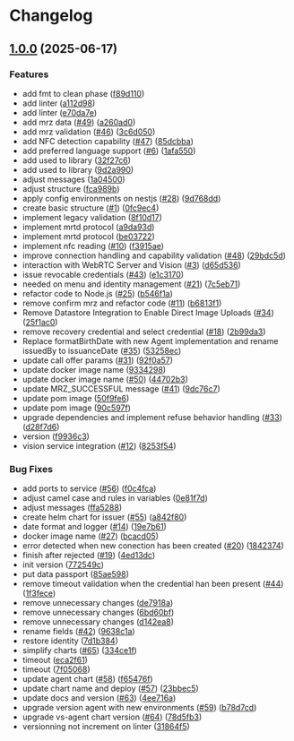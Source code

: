 # Changelog

## [1.0.0](https://github.com/2060-io/hologram-gov-id-issuer-vs/compare/v0.0.5...v1.0.0) (2025-06-17)


### Features

* add fmt to clean phase ([f89d110](https://github.com/2060-io/hologram-gov-id-issuer-vs/commit/f89d1104ddaeff920f45ef809bb110325f189d35))
* add linter ([a112d98](https://github.com/2060-io/hologram-gov-id-issuer-vs/commit/a112d98d86c6ca280c39edf50d83fa5fc2d87390))
* add linter ([e70da7e](https://github.com/2060-io/hologram-gov-id-issuer-vs/commit/e70da7e1206c5374cdba90e98b75384cbbe436f5))
* add mrz data ([#49](https://github.com/2060-io/hologram-gov-id-issuer-vs/issues/49)) ([a260ad0](https://github.com/2060-io/hologram-gov-id-issuer-vs/commit/a260ad0a9fbd6ad44c21415907ad3269843c8a1e))
* add mrz validation ([#46](https://github.com/2060-io/hologram-gov-id-issuer-vs/issues/46)) ([3c6d050](https://github.com/2060-io/hologram-gov-id-issuer-vs/commit/3c6d0505c0d9375d71cca75351e00d76d021afc7))
* add NFC detection capability ([#47](https://github.com/2060-io/hologram-gov-id-issuer-vs/issues/47)) ([85dcbba](https://github.com/2060-io/hologram-gov-id-issuer-vs/commit/85dcbba9910af4f3d3ae3a8dc12c70b27c63bed0))
* add preferred language support ([#6](https://github.com/2060-io/hologram-gov-id-issuer-vs/issues/6)) ([1afa550](https://github.com/2060-io/hologram-gov-id-issuer-vs/commit/1afa550a34ea4864fccb96a578f391aedce04d13))
* add used to library ([32f27c6](https://github.com/2060-io/hologram-gov-id-issuer-vs/commit/32f27c64273b11fda67f4973d65aebc56a91b343))
* add used to library ([9d2a990](https://github.com/2060-io/hologram-gov-id-issuer-vs/commit/9d2a9907b2655a0117ed0d2af971b8948ff698c7))
* adjust messages ([1a04500](https://github.com/2060-io/hologram-gov-id-issuer-vs/commit/1a04500346029eee5d11e1049ec43e86687654d2))
* adjust structure ([fca989b](https://github.com/2060-io/hologram-gov-id-issuer-vs/commit/fca989b621e918c6a32af4d1f41234520839d878))
* apply config environments on nestjs ([#28](https://github.com/2060-io/hologram-gov-id-issuer-vs/issues/28)) ([9d768dd](https://github.com/2060-io/hologram-gov-id-issuer-vs/commit/9d768dd33ccb4279644dd5fdd0cfdcf342fb8c0c))
* create basic structure ([#1](https://github.com/2060-io/hologram-gov-id-issuer-vs/issues/1)) ([0fc9ec4](https://github.com/2060-io/hologram-gov-id-issuer-vs/commit/0fc9ec47b0b472882c62f9e567ccb221c112a1b8))
* implement legacy validation ([8f10d17](https://github.com/2060-io/hologram-gov-id-issuer-vs/commit/8f10d17bc35e3a24ac8c0bde1cbc5a598cf0f69f))
* implement mrtd protocol ([a9da93d](https://github.com/2060-io/hologram-gov-id-issuer-vs/commit/a9da93dc2b44446a3a24ec148099ad6dfa2d2720))
* implement mrtd protocol ([be03722](https://github.com/2060-io/hologram-gov-id-issuer-vs/commit/be03722627d712bf942013d6215cd5dc18d26fbd))
* implement nfc reading ([#10](https://github.com/2060-io/hologram-gov-id-issuer-vs/issues/10)) ([f3915ae](https://github.com/2060-io/hologram-gov-id-issuer-vs/commit/f3915aee31ced842e5ef8e32c82960ded428ab2e))
* improve connection handling and capability validation ([#48](https://github.com/2060-io/hologram-gov-id-issuer-vs/issues/48)) ([29bdc5d](https://github.com/2060-io/hologram-gov-id-issuer-vs/commit/29bdc5d18e6a3d666b3cf4cbaf1df81f2b10d098))
* interaction with WebRTC Server and Vision ([#3](https://github.com/2060-io/hologram-gov-id-issuer-vs/issues/3)) ([d65d536](https://github.com/2060-io/hologram-gov-id-issuer-vs/commit/d65d53666fa0f422c01cb405e7c9088db528606b))
* issue revocable credentials ([#43](https://github.com/2060-io/hologram-gov-id-issuer-vs/issues/43)) ([e1c3170](https://github.com/2060-io/hologram-gov-id-issuer-vs/commit/e1c3170dd0603e10dae5973bd96269bc6b20233b))
* needed on menu and identity management ([#21](https://github.com/2060-io/hologram-gov-id-issuer-vs/issues/21)) ([7c5eb71](https://github.com/2060-io/hologram-gov-id-issuer-vs/commit/7c5eb7191bc0be6d755ac06d34bf05a40462767b))
* refactor code to Node.js ([#25](https://github.com/2060-io/hologram-gov-id-issuer-vs/issues/25)) ([b546f1a](https://github.com/2060-io/hologram-gov-id-issuer-vs/commit/b546f1aa803ae336653952b3105c43202924d0e4))
* remove confirm mrz and refactor code ([#11](https://github.com/2060-io/hologram-gov-id-issuer-vs/issues/11)) ([b6813f1](https://github.com/2060-io/hologram-gov-id-issuer-vs/commit/b6813f1ed1f1dfa98cc732b6d4df176831bf6bf0))
* Remove Datastore Integration to Enable Direct Image Uploads ([#34](https://github.com/2060-io/hologram-gov-id-issuer-vs/issues/34)) ([25f1ac0](https://github.com/2060-io/hologram-gov-id-issuer-vs/commit/25f1ac0fcea92ccb9de4c06d6c4a6a933d850775))
* remove recovery credential and select credential ([#18](https://github.com/2060-io/hologram-gov-id-issuer-vs/issues/18)) ([2b99da3](https://github.com/2060-io/hologram-gov-id-issuer-vs/commit/2b99da38601cbe23f367da7294223011bcdf9cbb))
* Replace formatBirthDate with new Agent implementation and rename issuedBy to issuanceDate ([#35](https://github.com/2060-io/hologram-gov-id-issuer-vs/issues/35)) ([53258ec](https://github.com/2060-io/hologram-gov-id-issuer-vs/commit/53258ecc536631f60cda84564a862b908babcf1a))
* update call offer params ([#31](https://github.com/2060-io/hologram-gov-id-issuer-vs/issues/31)) ([92f0a57](https://github.com/2060-io/hologram-gov-id-issuer-vs/commit/92f0a57d3172fa62b87bf8cf806579dc884073c4))
* update docker image name ([9334298](https://github.com/2060-io/hologram-gov-id-issuer-vs/commit/9334298c52e191d054b526aae5c63a31a69a9598))
* update docker image name ([#50](https://github.com/2060-io/hologram-gov-id-issuer-vs/issues/50)) ([44702b3](https://github.com/2060-io/hologram-gov-id-issuer-vs/commit/44702b325983ff2812dd2228b93442cd3422cbb6))
* update MRZ_SUCCESSFUL message ([#41](https://github.com/2060-io/hologram-gov-id-issuer-vs/issues/41)) ([9dc76c7](https://github.com/2060-io/hologram-gov-id-issuer-vs/commit/9dc76c757a1f16e3783242afd91c3b51998bad54))
* update pom image ([50f9fe6](https://github.com/2060-io/hologram-gov-id-issuer-vs/commit/50f9fe654eb094542a599532756bdfa0188b2998))
* update pom image ([90c597f](https://github.com/2060-io/hologram-gov-id-issuer-vs/commit/90c597fded1f776e60cce8e608b567fd1c4687f9))
* upgrade dependencies and implement refuse behavior handling ([#33](https://github.com/2060-io/hologram-gov-id-issuer-vs/issues/33)) ([d28f7d6](https://github.com/2060-io/hologram-gov-id-issuer-vs/commit/d28f7d68cf3553e9d62e0e5e178d3c2b0533fe91))
* version ([f9936c3](https://github.com/2060-io/hologram-gov-id-issuer-vs/commit/f9936c3922788dbbd774dfeaf310dad1f78d3ba4))
* vision service integration ([#12](https://github.com/2060-io/hologram-gov-id-issuer-vs/issues/12)) ([8253f54](https://github.com/2060-io/hologram-gov-id-issuer-vs/commit/8253f54750349d573669a3fbe776bedadac93e4b))


### Bug Fixes

* add ports to service ([#56](https://github.com/2060-io/hologram-gov-id-issuer-vs/issues/56)) ([f0c4fca](https://github.com/2060-io/hologram-gov-id-issuer-vs/commit/f0c4fca8ed39153e9bf9118e7591b8f2a200bfd3))
* adjust camel case and rules in variables ([0e81f7d](https://github.com/2060-io/hologram-gov-id-issuer-vs/commit/0e81f7d531a4b7ff26c31150ccefcc18d1c725f8))
* adjust messages ([ffa5288](https://github.com/2060-io/hologram-gov-id-issuer-vs/commit/ffa528842297ffd811a16c2fe10b15a14d976648))
* create helm chart for issuer ([#55](https://github.com/2060-io/hologram-gov-id-issuer-vs/issues/55)) ([a842f80](https://github.com/2060-io/hologram-gov-id-issuer-vs/commit/a842f8076efb55d3d8eab39db77f3b2dcb8f511a))
* date format and logger ([#14](https://github.com/2060-io/hologram-gov-id-issuer-vs/issues/14)) ([19e7b61](https://github.com/2060-io/hologram-gov-id-issuer-vs/commit/19e7b61fb4b4571612dbdde40eeea28722099d30))
* docker image name ([#27](https://github.com/2060-io/hologram-gov-id-issuer-vs/issues/27)) ([bcacd05](https://github.com/2060-io/hologram-gov-id-issuer-vs/commit/bcacd05d23560da2968a0aefb79ae12e7417503b))
* error detected when new conection has been created ([#20](https://github.com/2060-io/hologram-gov-id-issuer-vs/issues/20)) ([1842374](https://github.com/2060-io/hologram-gov-id-issuer-vs/commit/1842374676870bf3adfb57a5bb25ff84f928045d))
* finish after rejected ([#19](https://github.com/2060-io/hologram-gov-id-issuer-vs/issues/19)) ([4ed13dc](https://github.com/2060-io/hologram-gov-id-issuer-vs/commit/4ed13dc18eaf28c16347096b6df8fdf6140120a1))
* init version ([772549c](https://github.com/2060-io/hologram-gov-id-issuer-vs/commit/772549cab6c909a97ce3ae13568dfe8e0f7d6979))
* put data passport ([85ae598](https://github.com/2060-io/hologram-gov-id-issuer-vs/commit/85ae5988b7639e4527ca7fdc0aadc503cd6a3f8d))
* remove timeout validation when the credential han been present ([#44](https://github.com/2060-io/hologram-gov-id-issuer-vs/issues/44)) ([1f3fece](https://github.com/2060-io/hologram-gov-id-issuer-vs/commit/1f3fece07ca4a0e62c88f17aad23e154b2321350))
* remove unnecessary changes ([de7918a](https://github.com/2060-io/hologram-gov-id-issuer-vs/commit/de7918a8e4e48478c4d3b0c16a5649273b5fc3a2))
* remove unnecessary changes ([6bd60bf](https://github.com/2060-io/hologram-gov-id-issuer-vs/commit/6bd60bfb75f51ff59e5ce4349e3d653cb5a709c4))
* remove unnecessary changes ([d142ea8](https://github.com/2060-io/hologram-gov-id-issuer-vs/commit/d142ea87fe914dcd8a93708feae0a623aed2c0d1))
* rename fields ([#42](https://github.com/2060-io/hologram-gov-id-issuer-vs/issues/42)) ([9638c1a](https://github.com/2060-io/hologram-gov-id-issuer-vs/commit/9638c1a494f999f2eb0d46270a03b8eab292a73a))
* restore identity ([7d1b384](https://github.com/2060-io/hologram-gov-id-issuer-vs/commit/7d1b384facc22c490115e54b4441e024b22bcf88))
* simplify charts ([#65](https://github.com/2060-io/hologram-gov-id-issuer-vs/issues/65)) ([334ce1f](https://github.com/2060-io/hologram-gov-id-issuer-vs/commit/334ce1f1b76f9aa168ea98568fd6f566edb30f5b))
* timeout ([eca2f61](https://github.com/2060-io/hologram-gov-id-issuer-vs/commit/eca2f61249dbecfefde8f7718132effb6eaecaa7))
* timeout ([7f05068](https://github.com/2060-io/hologram-gov-id-issuer-vs/commit/7f050689ea956807e27c990678b80d5f5cc88421))
* update agent chart ([#58](https://github.com/2060-io/hologram-gov-id-issuer-vs/issues/58)) ([f65476f](https://github.com/2060-io/hologram-gov-id-issuer-vs/commit/f65476fff058a8563bb37e37970d07e55edb285d))
* update chart name and deploy ([#57](https://github.com/2060-io/hologram-gov-id-issuer-vs/issues/57)) ([23bbec5](https://github.com/2060-io/hologram-gov-id-issuer-vs/commit/23bbec54d0054ac8f3131acf1b1503e261ae29ec))
* update docs and version ([#63](https://github.com/2060-io/hologram-gov-id-issuer-vs/issues/63)) ([4ee716a](https://github.com/2060-io/hologram-gov-id-issuer-vs/commit/4ee716a5f816410c5bfcf9065fd4667749297cb1))
* upgrade version agent with new environments ([#59](https://github.com/2060-io/hologram-gov-id-issuer-vs/issues/59)) ([b78d7cd](https://github.com/2060-io/hologram-gov-id-issuer-vs/commit/b78d7cd1e0c92ca9c61f63bfe6d0c98195bf5843))
* upgrade vs-agent chart version ([#64](https://github.com/2060-io/hologram-gov-id-issuer-vs/issues/64)) ([78d5fb3](https://github.com/2060-io/hologram-gov-id-issuer-vs/commit/78d5fb30b8793ef64016691ee20a3e7ddd68d7e1))
* versionning not increment on linter ([31864f5](https://github.com/2060-io/hologram-gov-id-issuer-vs/commit/31864f5d06ee4ac0d0773c6a26fe0240bc8e62f5))
